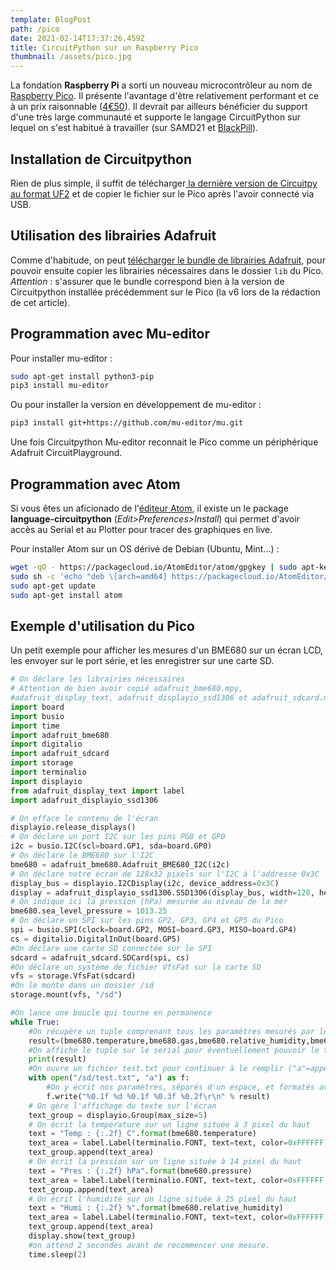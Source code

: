 ```yaml
---
template: BlogPost
path: /pico
date: 2021-02-14T17:37:26.459Z
title: CircuitPython sur un Raspberry Pico
thumbnail: /assets/pico.jpg
---
```

La fondation **Raspberry Pi** a sorti un nouveau microcontrôleur au nom de [Raspberry Pico](https://www.raspberrypi.org/products/raspberry-pi-pico/). Il présente l'avantage d'être relativement performant et ce à un prix raisonnable ([4€50](https://shop.mchobby.be/fr/pico-raspberry-pi/2025-pico-rp2040-microcontroleur-2-coeurs-raspberry-pi-3232100020252.html)). Il devrait par ailleurs bénéficier du support d'une très large communauté et supporte le langage CircuitPython sur lequel on s'est habitué à travailler (sur SAMD21 et [BlackPill](https://davy.cf/blackpill)).

## Installation de Circuitpython

Rien de plus simple, il suffit de télécharger[ la dernière version  de Circuitpy au format UF2](https://circuitpython.org/board/raspberry_pi_pico/) et de copier le fichier sur le Pico après l'avoir connecté via USB.

## Utilisation des librairies Adafruit

Comme d'habitude, on peut [télécharger le bundle de librairies Adafruit](https://circuitpython.org/libraries), pour pouvoir ensuite copier les librairies nécessaires dans le dossier `lib` du Pico. *Attention* : s'assurer que le bundle correspond bien à la version de Circuitpython installée précédemment sur le Pico (la v6 lors de la rédaction de cet article).

## Programmation avec Mu-editor

Pour installer mu-editor : 

```bash
sudo apt-get install python3-pip
pip3 install mu-editor
```

Ou pour installer la version en développement de mu-editor :

```bash
pip3 install git+https://github.com/mu-editor/mu.git
```

Une fois Circuitpython Mu-editor reconnait le Pico comme un périphérique Adafruit CircuitPlayground. 

## Programmation avec Atom

Si vous êtes un aficionado de l'[éditeur Atom](https://atom.io/), il existe un le package **language-circuitpython** (*Edit>Preferences>Install*) qui permet d'avoir accès au Serial et au Plotter pour tracer des graphiques en live.

Pour installer Atom sur un OS dérivé de Debian (Ubuntu, Mint...) :

```bash
wget -qO - https://packagecloud.io/AtomEditor/atom/gpgkey | sudo apt-key add -
sudo sh -c 'echo "deb \[arch=amd64] https://packagecloud.io/AtomEditor/atom/any/ any main" > /etc/apt/sources.list.d/atom.list'
sudo apt-get update
sudo apt-get install atom
```

## Exemple d'utilisation du Pico

Un petit exemple pour afficher les mesures d'un BME680 sur un écran LCD, les envoyer sur le port série, et les enregistrer sur une carte SD.

```python
# On déclare les librairies nécessaires
# Attention de bien avoir copié adafruit_bme680.mpy, 
#adafruit_display_text, adafruit_displayio_ssd1306 et adafruit_sdcard.mpy dans le dossier "lib"
import board
import busio
import time
import adafruit_bme680
import digitalio
import adafruit_sdcard
import storage
import terminalio
import displayio
from adafruit_display_text import label
import adafruit_displayio_ssd1306

# On efface le contenu de l'écran
displayio.release_displays()
# On déclare un port I2C sur les pins PG0 et GP0
i2c = busio.I2C(scl=board.GP1, sda=board.GP0)
# On déclare le BME680 sur l'I2C
bme680 = adafruit_bme680.Adafruit_BME680_I2C(i2c)
# On déclare notre écran de 128x32 pixels sur l'I2C à l'addresse 0x3C
display_bus = displayio.I2CDisplay(i2c, device_address=0x3C)
display = adafruit_displayio_ssd1306.SSD1306(display_bus, width=128, height=32)
# On indique ici la pression (hPa) mesurée au niveau de la mer
bme680.sea_level_pressure = 1013.25
# On déclare un SPI sur les pins GP2, GP3, GP4 et GP5 du Pico
spi = busio.SPI(clock=board.GP2, MOSI=board.GP3, MISO=board.GP4)
cs = digitalio.DigitalInOut(board.GP5)
#On déclare une carte SD connectée sur le SPI
sdcard = adafruit_sdcard.SDCard(spi, cs)
#On déclare un système de fichier VfsFat sur la carte SD
vfs = storage.VfsFat(sdcard)
#On le monte dans un dossier /sd
storage.mount(vfs, "/sd")

#On lance une boucle qui tourne en permanence
while True:
    #On récupère un tuple comprenant tous les paramètres mesurés par le BME680
    result=(bme680.temperature,bme680.gas,bme680.relative_humidity,bme680.pressure,bme680.altitude)
    #On affiche le tuple sur le serial pour éventuellement pouvoir le tracer en direct aver l'icone "Graphique"
    print(result)
    #On ouvre un fichier test.txt pour continuer à le remplir ("a"=append)
    with open("/sd/test.txt", "a") as f:
        #On y écrit nos paramètres, séparés d'un espace, et formatés avec plus ou moins de décimales
        f.write("%0.1f %d %0.1f %0.3f %0.2f\r\n" % result)
    # On gère l'affichage du texte sur l'écran
    text_group = displayio.Group(max_size=5)
    # On écrit la température sur un ligne située à 3 pixel du haut
    text = "Temp : {:.2f} C".format(bme680.temperature)
    text_area = label.Label(terminalio.FONT, text=text, color=0xFFFFFF, x=0, y=3)
    text_group.append(text_area)
    # On écrit la pression sur un ligne située à 14 pixel du haut
    text = "Pres : {:.2f} hPa".format(bme680.pressure)
    text_area = label.Label(terminalio.FONT, text=text, color=0xFFFFFF, x=0, y=14)
    text_group.append(text_area)
    # On écrit l'humidité sur un ligne située à 25 pixel du haut
    text = "Humi : {:.2f} %".format(bme680.relative_humidity)
    text_area = label.Label(terminalio.FONT, text=text, color=0xFFFFFF, x=0, y=25)
    text_group.append(text_area)
    display.show(text_group)
    #on attend 2 secondes avant de recommencer une mesure.
    time.sleep(2)
```
